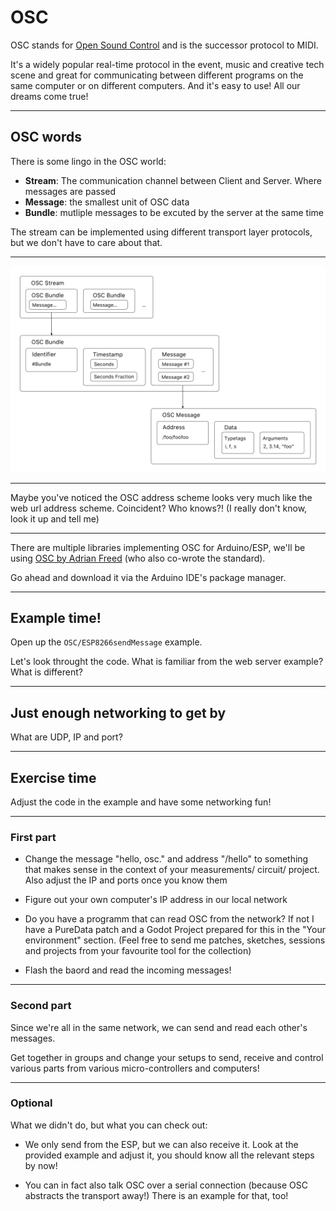 # OSC

OSC stands for [Open Sound Control](https://en.wikipedia.org/wiki/Open_Sound_Control) and is the successor protocol to MIDI.

It's a widely popular real-time protocol in the event, music and creative tech scene and great for communicating between different programs on the same computer or on different computers. And it's easy to use! All our dreams come true!

---

## OSC words

There is some lingo in  the OSC world:

- **Stream**: The communication channel between Client and Server. Where messages are passed
- **Message**: the smallest unit of OSC data
- **Bundle**: mutliple messages to be excuted by the server at the same time

The stream can be implemented using different transport layer protocols, but we don't have to care about that.

---

![osc format diagram](../assets/osc-format-1024x670.png)

---

Maybe you've noticed the OSC address scheme looks very much like the web url address scheme. Coincident? Who knows?! (I really don't know, look it up and tell me)


---

There are multiple libraries implementing OSC for Arduino/ESP, we'll be using [OSC by Adrian Freed](https://github.com/CNMAT/OSC) (who also co-wrote the standard).

Go ahead and download it via the Arduino IDE's package manager.

---

## Example time!

Open up the `OSC/ESP8266sendMessage` example.

Let's look throught the code. What is familiar from the web server example? What is different?


---

## Just enough networking to get by

What are UDP, IP and port?

---

## Exercise time

Adjust the code in the example and have some networking fun!

---

### First part

- Change the message "hello, osc." and address "/hello" to something that makes sense in the context of your measurements/ circuit/ project. Also adjust the IP and ports once you know them

- Figure out your own computer's IP address in our local network

- Do you have a programm that can read OSC from the network? If not I have a PureData patch and a Godot Project prepared for this in the "Your environment" section. (Feel free to send me patches, sketches, sessions and projects from your favourite tool for the collection)

- Flash the baord and read the incoming messages!

---

### Second part

Since we're all in the same network, we can send and read each other's messages.

Get together in groups and change your setups to send, receive and control various parts from various micro-controllers and computers!

---

### Optional

What we didn't do, but what you can check out:

- We only send from the ESP, but we can also receive it. Look at the provided example and adjust it, you should know all the relevant steps by now!

- You can in fact also talk OSC over a serial connection (because OSC abstracts the transport away!) There is an example for that, too!
